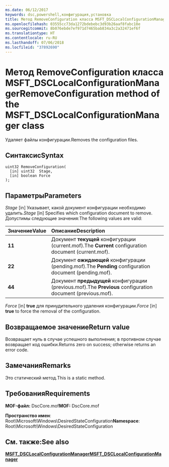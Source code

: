 ```yaml
---
ms.date: 06/12/2017
keywords: dsc,powershell,конфигурация,установка
title: Метод RemoveConfiguration класса MSFT_DSCLocalConfigurationManager
ms.openlocfilehash: 03555cc73da1272bdebebc3d93b26aaf8fabc18e
ms.sourcegitcommit: 8b076ebde7ef971d7465bab834a3c2a32471ef6f
ms.translationtype: HT
ms.contentlocale: ru-RU
ms.lasthandoff: 07/06/2018
ms.locfileid: "37892690"
---
```

# <a name="removeconfiguration-method-of-the-msftdsclocalconfigurationmanager-class"></a><span data-ttu-id="f1627-103">Метод RemoveConfiguration класса MSFT_DSCLocalConfigurationManager</span><span class="sxs-lookup"><span data-stu-id="f1627-103">RemoveConfiguration method of the MSFT_DSCLocalConfigurationManager class</span></span>

<span data-ttu-id="f1627-104">Удаляет файлы конфигурации.</span><span class="sxs-lookup"><span data-stu-id="f1627-104">Removes the configuration files.</span></span>

## <a name="syntax"></a><span data-ttu-id="f1627-105">Синтаксис</span><span class="sxs-lookup"><span data-stu-id="f1627-105">Syntax</span></span>

```mof
uint32 RemoveConfiguration(
  [in] uint32  Stage,
  [in] boolean Force
);
```

## <a name="parameters"></a><span data-ttu-id="f1627-106">Параметры</span><span class="sxs-lookup"><span data-stu-id="f1627-106">Parameters</span></span>

<span data-ttu-id="f1627-107">*Stage* \[in\] Указывает, какой документ конфигурации необходимо удалить.</span><span class="sxs-lookup"><span data-stu-id="f1627-107">*Stage* \[in\] Specifies which configuration document to remove.</span></span> <span data-ttu-id="f1627-108">Допустимы следующие значения:</span><span class="sxs-lookup"><span data-stu-id="f1627-108">The following values are valid:</span></span>

|<span data-ttu-id="f1627-109">Значение</span><span class="sxs-lookup"><span data-stu-id="f1627-109">Value</span></span> |<span data-ttu-id="f1627-110">Описание</span><span class="sxs-lookup"><span data-stu-id="f1627-110">Description</span></span> |
|:--- |:---|
|<span data-ttu-id="f1627-111">**1**</span><span class="sxs-lookup"><span data-stu-id="f1627-111">**1**</span></span> | <span data-ttu-id="f1627-112">Документ **текущей** конфигурации (current.mof).</span><span class="sxs-lookup"><span data-stu-id="f1627-112">The **Current** configuration document (current.mof).</span></span> |
|<span data-ttu-id="f1627-113">**2**</span><span class="sxs-lookup"><span data-stu-id="f1627-113">**2**</span></span> | <span data-ttu-id="f1627-114">Документ **ожидающей** конфигурации (pending.mof).</span><span class="sxs-lookup"><span data-stu-id="f1627-114">The **Pending** configuration document (pending.mof).</span></span>  |
|<span data-ttu-id="f1627-115">**4**</span><span class="sxs-lookup"><span data-stu-id="f1627-115">**4**</span></span> | <span data-ttu-id="f1627-116">Документ **предыдущей** конфигурации (previous.mof).</span><span class="sxs-lookup"><span data-stu-id="f1627-116">The **Previous** configuration document (previous.mof).</span></span> |

<span data-ttu-id="f1627-117">*Force* \[in\] **true** для принудительного удаления конфигурации.</span><span class="sxs-lookup"><span data-stu-id="f1627-117">*Force* \[in\] **true** to force the removal of the configuration.</span></span>

## <a name="return-value"></a><span data-ttu-id="f1627-118">Возвращаемое значение</span><span class="sxs-lookup"><span data-stu-id="f1627-118">Return value</span></span>

<span data-ttu-id="f1627-119">Возвращает нуль в случае успешного выполнения; в противном случае возвращает код ошибки.</span><span class="sxs-lookup"><span data-stu-id="f1627-119">Returns zero on success; otherwise returns an error code.</span></span>

## <a name="remarks"></a><span data-ttu-id="f1627-120">Замечания</span><span class="sxs-lookup"><span data-stu-id="f1627-120">Remarks</span></span>

<span data-ttu-id="f1627-121">Это статический метод.</span><span class="sxs-lookup"><span data-stu-id="f1627-121">This is a static method.</span></span>

## <a name="requirements"></a><span data-ttu-id="f1627-122">Требования</span><span class="sxs-lookup"><span data-stu-id="f1627-122">Requirements</span></span>

<span data-ttu-id="f1627-123">**MOF-файл:** DscCore.mof</span><span class="sxs-lookup"><span data-stu-id="f1627-123">**MOF:** DscCore.mof</span></span>

<span data-ttu-id="f1627-124">**Пространство имен**: Root\Microsoft\Windows\DesiredStateConfiguration</span><span class="sxs-lookup"><span data-stu-id="f1627-124">**Namespace**: Root\Microsoft\Windows\DesiredStateConfiguration</span></span>

## <a name="see-also"></a><span data-ttu-id="f1627-125">См. также:</span><span class="sxs-lookup"><span data-stu-id="f1627-125">See also</span></span>

[<span data-ttu-id="f1627-126">**MSFT_DSCLocalConfigurationManager**</span><span class="sxs-lookup"><span data-stu-id="f1627-126">**MSFT_DSCLocalConfigurationManager**</span></span>](msft-dsclocalconfigurationmanager.md)
